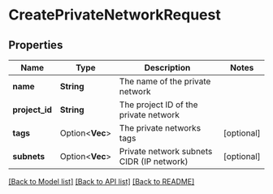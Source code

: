 # CreatePrivateNetworkRequest

## Properties

Name | Type | Description | Notes
------------ | ------------- | ------------- | -------------
**name** | **String** | The name of the private network | 
**project_id** | **String** | The project ID of the private network | 
**tags** | Option<**Vec<String>**> | The private networks tags | [optional]
**subnets** | Option<**Vec<String>**> | Private network subnets CIDR (IP network) | [optional]

[[Back to Model list]](../README.md#documentation-for-models) [[Back to API list]](../README.md#documentation-for-api-endpoints) [[Back to README]](../README.md)


